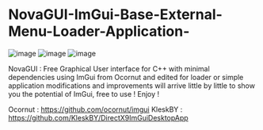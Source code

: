 # NovaGUI-ImGui-Base-External-Menu-Loader-Application-

![image](https://user-images.githubusercontent.com/111303574/185227634-0be36d7a-7550-44ce-97bf-2d670f471e1e.png)
![image](https://user-images.githubusercontent.com/111303574/185227697-4d8baf6a-d8a7-48e1-987f-e0f174e07d2a.png)
![image](https://user-images.githubusercontent.com/111303574/185227739-90836513-b910-45d4-b19c-b17c8a399690.png)


NovaGUI : Free Graphical User interface for C++ with minimal dependencies using ImGui from Ocornut and edited for loader or simple application modifications and improvements will arrive little by little to show you the potential of ImGui, free to use ! Enjoy !

Ocornut : https://github.com/ocornut/imgui
KleskBY : https://github.com/KleskBY/DirectX9ImGuiDesktopApp

